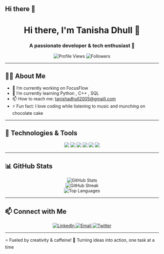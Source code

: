 ## Hi there 👋
<h1 align="center">Hi there, I'm Tanisha Dhull 👋</h1>
<h3 align="center">A passionate developer & tech enthusiast 🚀</h3>

<p align="center">
  <img src="https://komarev.com/ghpvc/?username=Tanisha-Dhull&label=Profile%20Views&color=0e75b6&style=flat" alt="Profile Views" />
  <img src="https://img.shields.io/github/followers/Tanisha-Dhull?label=Followers&style=social" alt="Followers" />
</p>

---

## 👩‍💻 About Me
- 🔭 I’m currently working on FocusFlow 
- 🌱 I’m currently learning Python , C++ , SQL
- 📫 How to reach me: tanishadhull2005@gmaill.com
- ⚡ Fun fact: I love coding while listening to music and munching on chocolate cake 

---

## 🚀 Technologies & Tools
<p align="center">
  <img src="https://img.shields.io/badge/-Python-3776AB?style=flat&logo=python&logoColor=white" />
  <img src="https://img.shields.io/badge/-JavaScript-F7DF1E?style=flat&logo=javascript&logoColor=black" />
  <img src="https://img.shields.io/badge/-HTML5-E34F26?style=flat&logo=html5&logoColor=white" />
  <img src="https://img.shields.io/badge/-CSS3-1572B6?style=flat&logo=css3&logoColor=white" />
  <img src="https://img.shields.io/badge/-Git-F05032?style=flat&logo=git&logoColor=white" />
  <img src="https://img.shields.io/badge/-React-61DAFB?style=flat&logo=react&logoColor=black" />
</p>

---

## 📊 GitHub Stats
<p align="center">
  <img src="https://github-readme-stats.vercel.app/api?username=Tanisha-Dhull&show_icons=true&theme=radical" alt="GitHub Stats" />
  <br>
  <img src="https://github-readme-streak-stats.herokuapp.com/?user=Tanisha-Dhull&theme=radical" alt="GitHub Streak" />
  <br>
  <img src="https://github-readme-stats.vercel.app/api/top-langs/?username=Tanisha-Dhull&layout=compact&theme=radical" alt="Top Languages" />
</p>

---

## 📫 Connect with Me
<p align="center">
  <a href="https://linkedin.com/in/yourprofile" target="_blank">
    <img src="https://img.shields.io/badge/-LinkedIn-0077B5?style=flat&logo=linkedin&logoColor=white" alt="LinkedIn" />
  </a>
  <a href="mailto:your.email@example.com">
    <img src="https://img.shields.io/badge/-Email-D14836?style=flat&logo=gmail&logoColor=white" alt="Email" />
  </a>
  <a href="https://twitter.com/yourprofile" target="_blank">
    <img src="https://img.shields.io/badge/-Twitter-1DA1F2?style=flat&logo=twitter&logoColor=white" alt="Twitter" />
  </a>
</p>

---

⭐️ Fueled by creativity & caffeine! 
🚀 Turning ideas into action, one task at a time
